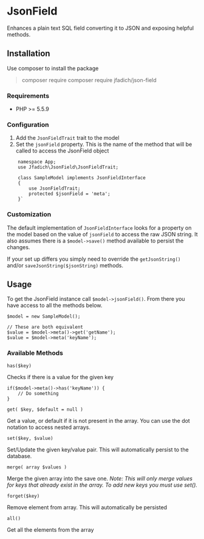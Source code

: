 # JsonField
Enhances a plain text SQL field converting it to JSON and exposing helpful methods.

## Installation
Use composer to install the package

>composer require composer require jfadich/json-field

### Requirements
- PHP >= 5.5.9

### Configuration
1. Add the `JsonFieldTrait` trait to the model
2. Set the `jsonField` property. This is the name of the method that will be called to access the JsonField object
```
    namespace App;
    use Jfadich\JsonField\JsonFieldTrait;

    class SampleModel implements JsonFieldInterface
    {
        use JsonFieldTrait;
        protected $jsonField = 'meta';
    }`
```
### Customization
The default implementation of `JsonFieldInterface` looks for a property on the model based on the value of `jsonField` to access the raw JSON string. It also assumes there is a `$model->save()` method available to persist the changes. 

If your set up differs you simply need to override the `getJsonString()` and/or `saveJsonString($jsonString)` methods.

## Usage
To get the JsonField instance call `$model->jsonField()`. From there you have access to all the methods below.

    $model = new SampleModel();

    // These are both equivalent
    $value = $model->meta()->get('getName');
    $value = $model->meta('keyName');


### Available Methods

`has($key)`

Checks if there is a value for the given key

    if($model->meta()->has('keyName')) {
        // Do something
    }

`get( $key, $default = null )`

Get a value, or default if it is not present in the array. You can use the dot notation to access nested arrays.

`set($key, $value)`

Set/Update the given key/value pair. This will automatically persist to the database.

`merge( array $values )`

Merge the given array into the save one. *Note: This will only merge values for keys that already exist in the array. To add new keys you must use set().*

`forget($key)`

Remove element from array. This will automatically be persisted

`all()`

Get all the elements from the array
